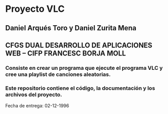 # Proyecto VLC
## Daniel Arqués Toro y Daniel Zurita Mena
## CFGS DUAL DESARROLLO DE APLICACIONES WEB – CIFP FRANCESC BORJA MOLL
### Consiste en crear un programa que ejecute el programa VLC y cree una playlist de canciones aleatorias.
### Este repositorio contiene el código, la documentación y los archivos del proyecto.
Fecha de entrega: 02-12-1996
